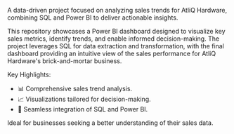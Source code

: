 A data-driven project focused on analyzing sales trends for AtliQ Hardware, combining SQL and Power BI to deliver actionable insights.  

This repository showcases a Power BI dashboard designed to visualize key sales metrics, identify trends, and enable informed decision-making. The project leverages SQL for data extraction and transformation, with the final dashboard providing an intuitive view of the sales performance for AtliQ Hardware's brick-and-mortar business.  

Key Highlights:  
- 📊 Comprehensive sales trend analysis.  
- 📈 Visualizations tailored for decision-making.  
- 🔗 Seamless integration of SQL and Power BI.  

Ideal for businesses seeking a better understanding of their sales data.
